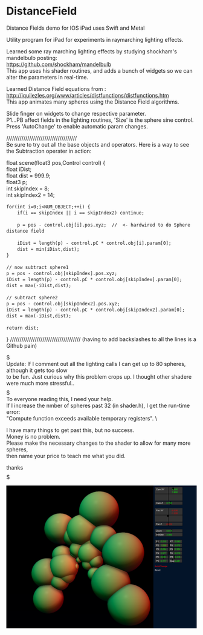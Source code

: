# DistanceField
Distance Fields demo for IOS iPad uses Swift and Metal

Utility program for iPad for experiments in raymarching lighting effects.

Learned some ray marching lighting effects by studying shockham's mandelbulb posting: \
https://github.com/shockham/mandelbulb \
This app uses his shader routines, and adds a bunch of widgets so we can alter the parameters in real-time.

Learned Distance Field equations from : http://iquilezles.org/www/articles/distfunctions/distfunctions.htm \
This app animates many spheres using the Distance Field algorithms.

Slide finger on widgets to change respective parameter. \
P1...PB affect fields in the lighting routines,  'Size' is the sphere sine control. \
Press 'AutoChange' to enable automatic param changes.

///////////////////////////////////// \
Be sure to try out all the base objects and operators.
Here is a way to see the Subtraction operater in action:

float scene(float3 pos,Control control) {\
    float iDist;\
    float dist = 999.9;\
    float3 p;\
    int skipIndex = 8;\
    int skipIndex2 = 14;

    for(int i=0;i<NUM_OBJECT;++i) {
        if(i == skipIndex || i == skipIndex2) continue;
        
        p = pos - control.obj[i].pos.xyz;  //  <- hardwired to do Sphere distance field
        
        iDist = length(p) - control.pC * control.obj[i].param[0];
        dist = min(iDist,dist);
    }

    // now subtract sphere1
    p = pos - control.obj[skipIndex].pos.xyz;
    iDist = length(p) - control.pC * control.obj[skipIndex].param[0];
    dist = max(-iDist,dist);

    // subtract sphere2
    p = pos - control.obj[skipIndex2].pos.xyz;
    iDist = length(p) - control.pC * control.obj[skipIndex2].param[0];
    dist = max(-iDist,dist);

    return dist;
} 
/////////////////////////////////////
(having to add backslashes to all the lines is a Github pain)



$$$$$$$$$$$$$$$$$$$$$$$$$$$$$ \
Update: If I comment out all the lighting calls I can get up to 80 spheres, although it gets too slow\
to be fun.  Just curious why this problem crops up. I thought other shadere were much more stressful..
$$$$$$$$$$$$$$$$$$$$$$$$$$$$$ \
To everyone reading this, I need your help. \
If I increase the nmber of spheres past 32 (in shader.h), I get the run-time error:  \
"Compute function exceeds available temporary registers". \

I have many things to get past this, but no success. \
Money is no problem. \
Please make the necessary changes to the shader to allow for many more spheres, \
then name your price to teach me what you did.

thanks \
$$$$$$$$$$$$$$$$$$$$$$$$$$$$$ 

![Screenshot](screenshot.png)


